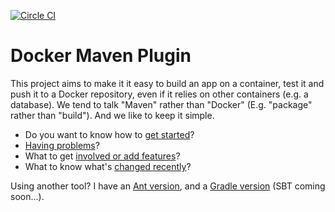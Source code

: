 <!--
[![Build Status](https://travis-ci.org/alexec/docker-maven-plugin.svg?branch=master)](https://travis-ci.org/alexec/docker-maven-plugin)
-->
[![Circle CI](https://circleci.com/gh/alexec/docker-maven-plugin.svg?style=svg)](https://circleci.com/gh/alexec/docker-maven-plugin)

Docker Maven Plugin
===

This project aims to make it it easy to build an app on a container, test it and push it to a Docker repository, even if it relies on other containers (e.g. a database). 
We tend to talk "Maven" rather than "Docker" (E.g. "package" rather than "build"). And we like to keep it simple.

* Do you want to know how to [get started](USAGE.md)?
* [Having problems](DEBUG.md)?
* What to get [involved or add features](CONTRIB.md)? 
* What to know what's [changed recently](CHANGELOG.md)?

Using another tool? I have an [Ant version](https://github.com/alexec/docker-ant-tasks), and a [Gradle version](https://github.com/alexec/docker-gradle-plugin) (SBT coming soon...).

<!--
There are [4 popular plugins](COMPETITORS.md) you might wish to look at.
-->
